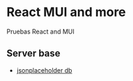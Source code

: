 # React MUI and more
Pruebas React and MUI

## Server base

- [jsonplaceholder db](http://jsonplaceholder.typicode.com/db)